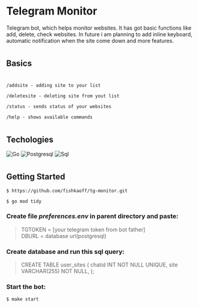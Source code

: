 # Telegram Monitor

Telegram bot, which helps monitor websites.
It has got basic functions like add, delete, check websites. In future i am planning to add inline keyboard, automatic notification when the site come down and more features.
#

## Basics 
# 
    /addsite - adding site to your list

    /deletesite - deleting site from yout list

    /status - sends status of your websites

    /help - shows available commands
#


## Techologies
![Go](https://img.shields.io/badge/-Go-090909?style=for-the-badge&logo=go)
![Postgresql](https://img.shields.io/badge/-Postgresql-090909?style=for-the-badge&logo=postgresql)
![Sql](https://img.shields.io/badge/-Sql-090909?style=for-the-badge&logo=mysql)

#
## Getting Started

```
$ https://github.com/fishkaoff/tg-monitor.git
```

```
$ go mod tidy
```

### Create file *preferences.env* in parent directory and paste: 

> TGTOKEN = [your telegram token from bot father] <br>
> DBURL = database url(postgresql)

### Create database and run this sql query:

> CREATE TABLE user_sites (
>   chatid INT NOT NULL UNIQUE,
>   site VARCHAR(255) NOT NULL,
>);

### Start the bot:
```
$ make start
```